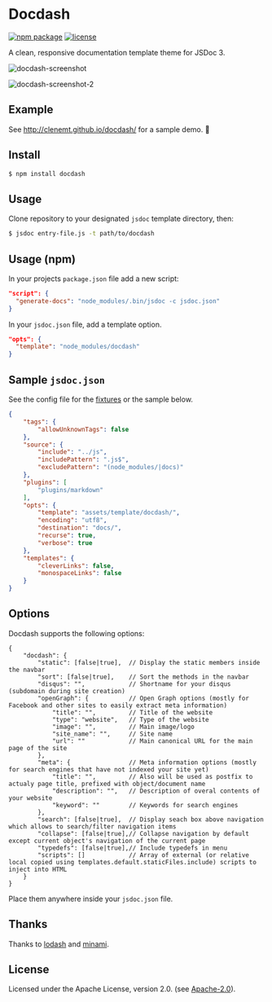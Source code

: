 # Docdash
[![npm package](https://img.shields.io/npm/v/docdash.svg)](https://www.npmjs.com/package/docdash) [![license](https://img.shields.io/npm/l/docdash.svg)](LICENSE.md)

A clean, responsive documentation template theme for JSDoc 3.

![docdash-screenshot](https://cloud.githubusercontent.com/assets/447956/13398144/4dde7f36-defd-11e5-8909-1a9013302cb9.png)

![docdash-screenshot-2](https://cloud.githubusercontent.com/assets/447956/13401057/e30effd8-df0a-11e5-9f51-66257ac38e94.jpg)

## Example
See http://clenemt.github.io/docdash/ for a sample demo. :rocket:

## Install

```bash
$ npm install docdash
```

## Usage
Clone repository to your designated `jsdoc` template directory, then:

```bash
$ jsdoc entry-file.js -t path/to/docdash
```

## Usage (npm)
In your projects `package.json` file add a new script:

```json
"script": {
  "generate-docs": "node_modules/.bin/jsdoc -c jsdoc.json"
}
```

In your `jsdoc.json` file, add a template option.

```json
"opts": {
  "template": "node_modules/docdash"
}
```

## Sample `jsdoc.json`
See the config file for the [fixtures](fixtures/fixtures.conf.json) or the sample below.

```json
{
    "tags": {
        "allowUnknownTags": false
    },
    "source": {
        "include": "../js",
        "includePattern": ".js$",
        "excludePattern": "(node_modules/|docs)"
    },
    "plugins": [
        "plugins/markdown"
    ],
    "opts": {
        "template": "assets/template/docdash/",
        "encoding": "utf8",
        "destination": "docs/",
        "recurse": true,
        "verbose": true
    },
    "templates": {
        "cleverLinks": false,
        "monospaceLinks": false
    }
}
```

## Options
Docdash supports the following options:

```
{
    "docdash": {
        "static": [false|true],  // Display the static members inside the navbar
        "sort": [false|true],    // Sort the methods in the navbar
        "disqus": "",            // Shortname for your disqus (subdomain during site creation)
		"openGraph": {           // Open Graph options (mostly for Facebook and other sites to easily extract meta information)
			"title": "",         // Title of the website
			"type": "website",   // Type of the website
			"image": "",         // Main image/logo
			"site_name": "",     // Site name
			"url": ""            // Main canonical URL for the main page of the site
		},
		"meta": {                // Meta information options (mostly for search engines that have not indexed your site yet)
			"title": "",         // Also will be used as postfix to actualy page title, prefixed with object/document name
			"description": "",   // Description of overal contents of your website
			"keyword": ""        // Keywords for search engines
		},
        "search": [false|true],  // Display seach box above navigation which allows to search/filter navigation items
        "collapse": [false|true],// Collapse navigation by default except current object's navigation of the current page
        "typedefs": [false|true],// Include typedefs in menu
        "scripts": []            // Array of external (or relative local copied using templates.default.staticFiles.include) scripts to inject into HTML
    }
}
```

Place them anywhere inside your `jsdoc.json` file.

## Thanks
Thanks to [lodash](https://lodash.com) and [minami](https://github.com/nijikokun/minami).

## License
Licensed under the Apache License, version 2.0. (see [Apache-2.0](LICENSE.md)).

